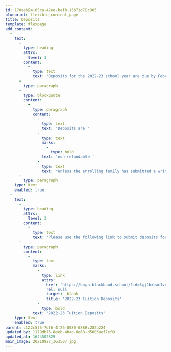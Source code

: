 ```yaml
---
id: 170aeb94-05ca-42ee-befb-15b71d78c305
blueprint: flexible_content_page
title: Deposits
template: flexpage
add_content:
  -
    text:
      -
        type: heading
        attrs:
          level: 3
        content:
          -
            type: text
            text: 'Deposits for the 2022-23 school year are due by February 28, 2022.'
      -
        type: paragraph
      -
        type: blockquote
        content:
          -
            type: paragraph
            content:
              -
                type: text
                text: 'Deposits are '
              -
                type: text
                marks:
                  -
                    type: bold
                text: 'non-refundable '
              -
                type: text
                text: "unless the enrolling family has submitted a written, dated, and signed statement withdrawing the student’s enrollment to the Associate Director of Admissions by March 15, 2022.\_ The deposit will be credited toward the Student’s tuition obligation for the 2022-23 school year."
      -
        type: paragraph
    type: text
    enabled: true
  -
    text:
      -
        type: heading
        attrs:
          level: 3
        content:
          -
            type: text
            text: 'Please use the following link to submit deposits for the 2022-23 School year.'
      -
        type: paragraph
        content:
          -
            type: text
            marks:
              -
                type: link
                attrs:
                  href: 'https://bngn.blackbaud.school/?id=3gj1bxbwc1v#/home/'
                  rel: null
                  target: _blank
                  title: '2022-23 Tuition Deposits'
              -
                type: bold
            text: '2022-23 Tuition Deposits'
    type: text
    enabled: true
parent: c122c5f5-7df6-4f26-8080-0888c282b224
updated_by: 1179db75-8eeb-4bad-8e60-d5005aef7ef8
updated_at: 1644502829
main_image: 20210927_163507.jpg
---
```

